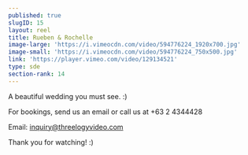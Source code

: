```yaml
---
published: true
slugID: 15
layout: reel
title: Rueben & Rochelle
image-large: 'https://i.vimeocdn.com/video/594776224_1920x700.jpg'
image-small: 'https://i.vimeocdn.com/video/594776224_750x500.jpg'
link: 'https://player.vimeo.com/video/129134521'
type: sde
section-rank: 14
---
```

A beautiful wedding you must see. :)

For bookings, send us an email or call us at +63 2 4344428

Email: inquiry@threelogyvideo.com

Thank you for watching! :)

